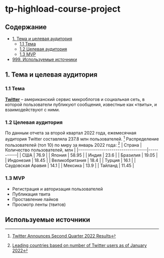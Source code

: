 # tp-highload-course-project

## Содержание
- [1. Тема и целевая аудитория](#1)
  - [1.1 Тема](#2)
  - [1.2 Целевая аудитория](#3)
  - [1.3 MVP](#4)
- [999. Используемые источники](#999)


## <a id="1"></a> 1. Тема и целевая аудитория
### <a id="2"></a> 1.1 Тема
**[Twitter](https://twitter.com/)** &ndash; американский сервис микроблогов и социальная сеть, в которой пользователи публикуют сообщения, известные как «твиты», и взаимодействуют с ними.

### <a id="3"></a> 1.2 Целевая аудитория
По данным отчета за второй квартал 2022 года, ежемесячная аудитория Twitter составляла 237.8 млн пользователей. [^1]
Распределение пользователей (топ 10) по миру за январь 2022 года: [^2]
| Страна | Количество пользователей, млн |
|-----------------------------------|-----------|
| США | 76.9 |
| Япония | 58.95 |
| Индия | 23.6 |
| Бразилия | 19.05 |
| Индонезия | 18.45 |
| Великобритания | 18.4 |
| Турция | 16.1 |
| Саудовская Аравия | 14.1 |
| Мексика | 13.9 |
| Тайланд | 11.45 |

### <a id="4"></a> 1.3 MVP
- Регистрация и авторизация пользователей
- Публикация твита
- Проставление лайков
- Просмотр ленты (твитов)

## <a id="999"></a> Используемые источники
[^1]: [Twitter Announces Second Quarter 2022 Results](https://s22.q4cdn.com/826641620/files/doc_financials/2022/q2/Final_Q2'22_Earnings_Release.pdf)
[^2]: [Leading countries based on number of Twitter users as of January 2022](https://www.statista.com/statistics/242606/number-of-active-twitter-users-in-selected-countries)
